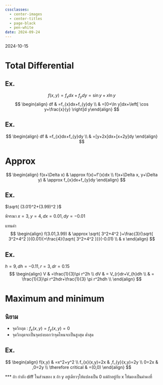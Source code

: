```yaml
---
cssclasses:
  - center-images
  - center-titles
  - page-black
  - pen-white
date: 2024-09-24
---
```

2024-10-15

# Total Differential

## Ex.
$$
f(x,y)=f_{x}dx+f_{y}dy=\sin y+x\ln y
$$
$$
\begin{align}
df & =f_{x}dx+f_{y}dy \\
 & =[0+\ln y]dx+\left[ \cos y+\frac{x}{y} \right]d
y\end{align}
$$

## Ex.

$$
\begin{align}
df & =f_{x}dx+f_{y}dy \\
 & =[y+2x]dx+[x+2y]dy
\end{align}
$$


# Approx

$$
\begin{align}
f(x+\Delta x) & \approx f(x)+f'(x)dx \\
f(x+\Delta x, y+\Delta y) & \approx f_{x}dx+f_{y}dy
\end{align}
$$

## Ex.
$\sqrt{ (3.01)^2+(3.99)^2 }$

พิจรณา
$x=3,y=4,dx=0.01,dy=-0.01$

แทนค่า
$$
\begin{align}
f(3.01,3.99) & \approx \sqrt{ 3^2+4^2 }+\frac{3}{\sqrt{ 3^2+4^2 }}(0.01){+\frac{4}{\sqrt{ 3^2+4^2 }}}(-0.01) \\
 & ช
\end{align}
$$

## Ex. 
$h=9, dh=-0.11, r=3,dr=0.15$
$$
\begin{align}
V & =\frac{1}{3}\pi r^2h \\
dV & = V_{r}dr+V_{h}dh \\
 & = \frac{1}{3}\pi r^2hdr+\frac{1}{3} \pi r^2hdh \\
\end{align}
$$

# Maximum and minimum

## นิยาม
- จุดวิกฤต : $f_{x}(x,y)=f_{y}(x,y)=0$
- จุดวิกฤตจะเป็นจุดบ่งบอกว่าจุดไหนจะเป็นสูงสุด ต่ำสุด

## Ex. 
$$
\begin{align}
f(x,y) & =x^2+y^2 \\
f_{x}(x,y)=2x & ,f_{y}(x,y)=2y \\
0=2x & ,0=2y \\
\therefore critical & =(0,0)
\end{align}
$$

*** ถ้า กำลัง diff ในส่วนของ x ถ้า y อยู่เดียวๆให้แปลงเป็น 0 แต่ถ้าอยู่กับ x ให้มองเป็นค่าคงที่